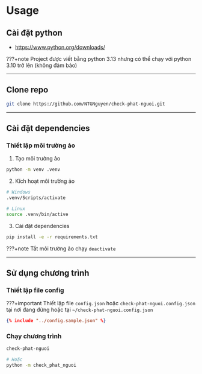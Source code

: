 # Usage

## Cài đặt python

- <https://www.python.org/downloads/>

???+note
    Project được viết bằng python 3.13 nhưng có thể chạy với python 3.10 trở lên (không đảm bảo)

---

## Clone repo

```sh
git clone https://github.com/NTGNguyen/check-phat-nguoi.git
```

---

## Cài đặt dependencies

### Thiết lập môi trường ảo

1. Tạo môi trường ảo

```sh
python -m venv .venv
```

2. Kích hoạt môi trường ảo

```sh
# Windows
.venv/Scripts/activate

# Linux
source .venv/bin/active
```

3. Cài đặt dependencies

```sh
pip install -e -r requirements.txt
```

???+note
    Tắt môi trường ảo chạy `deactivate`

---

## Sử dụng chương trình

### Thiết lập file config

???+important
    Thiết lập file `config.json` hoặc `check-phat-nguoi.config.json` tại nơi đang đứng hoặc tại `~/check-phat-nguoi.config.json`

```json
{% include "../config.sample.json" %}
```

### Chạy chương trình

```sh
check-phat-nguoi

# Hoặc
python -m check_phat_nguoi
```
